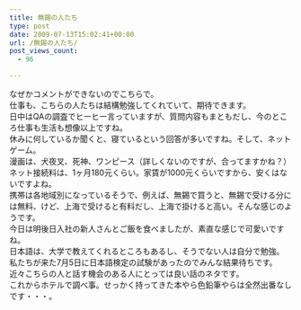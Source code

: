 ```yaml
---
title: 無錫の人たち
type: post
date: 2009-07-13T15:02:41+00:00
url: /無錫の人たち/
post_views_count:
  - 96

---
```

なぜかコメントができないのでこちらで。  
仕事も、こちらの人たちは結構勉強してくれていて、期待できます。  
日中はQAの調査でヒーヒー言っていますが、質問内容もまともだし、今のところ仕事も生活も想像以上ですね。  
休みに何しているか聞くと、寝ているという回答が多いですね。そして、ネットゲーム。  
漫画は、犬夜叉、死神、ワンピース（詳しくないのですが、合ってますかね？）  
ネット接続料は、1ヶ月180元くらい。家賃が1000元くらいですから、安くはないですよね。  
携帯は各地域別になっているそうで、例えば、無錫で買うと、無錫で受ける分には無料、けど、上海で受けると有料だし、上海で掛けると高い。そんな感じのようです。  
今日は明後日入社の新人さんとご飯を食べましたが、素直な感じで可愛いですね。  
日本語は、大学で教えてくれるところもあるし、そうでない人は自分で勉強。  
私たちが来た7月5日に日本語検定の試験があったのでみんな結果待ちです。  
近々こちらの人と話す機会のある人にとっては良い話のネタです。  
これからホテルで調べ事。せっかく持ってきた本やら色鉛筆やらは全然出番なしです・・・。